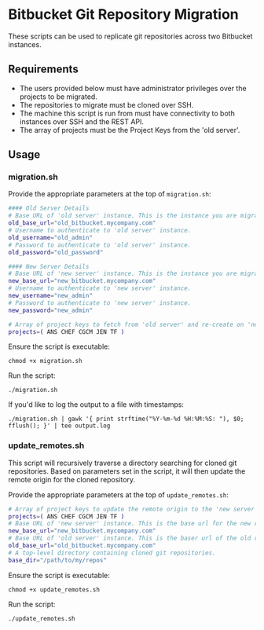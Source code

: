 # Bitbucket Git Repository Migration

These scripts can be used to replicate git repositories across two Bitbucket instances.

## Requirements

- The users provided below must have administrator privileges over the projects to be migrated.
- The repositories to migrate must be cloned over SSH.
- The machine this script is run from must have connectivity to both instances over SSH and the REST API.
- The array of projects must be the Project Keys from the 'old server'.

## Usage

### migration.sh

Provide the appropriate parameters at the top of `migration.sh`:

```bash
#### Old Server Details
# Base URL of 'old server' instance. This is the instance you are migrating FROM.
old_base_url="old_bitbucket.mycompany.com"
# Username to authenticate to 'old server' instance.
old_username="old_admin"
# Password to authenticate to 'old server' instance.
old_password="old_password"

#### New Server Details
# Base URL of 'new server' instance. This is the instance you are migrating TO.
new_base_url="new_bitbucket.mycompany.com"
# Username to authenticate to 'new server' instance.
new_username="new_admin"
# Password to authenticate to 'new server' instance.
new_password="new_admin"

# Array of project keys to fetch from 'old server' and re-create on 'new server'
projects=( ANS CHEF CGCM JEN TF )
```

Ensure the script is executable:

`chmod +x migration.sh`

Run the script:

`./migration.sh`

If you'd like to log the output to a file with timestamps:

`./migration.sh | gawk '{ print strftime("%Y-%m-%d %H:%M:%S: "), $0; fflush(); }' | tee output.log`

### update_remotes.sh

This script will recursively traverse a directory searching for cloned git repositories. Based on parameters set in the script, it will then update the remote origin for the cloned repository.

Provide the appropriate parameters at the top of `update_remotes.sh`:

```bash
# Array of project keys to update the remote origin to the 'new server'.
projects=( ANS CHEF CGCM JEN TF )
# Base URL of 'new server' instance. This is the base url for the new remote origin.
new_base_url="new_bitbucket.mycompany.com"
# Base URL of 'old server' instance. This is the baser url of the old remote origin.
old_base_url="old_bitbucket.mycompany.com"
# A top-level directory containing cloned git repositories.
base_dir="/path/to/my/repos"
```

Ensure the script is executable:

`chmod +x update_remotes.sh`

Run the script:

`./update_remotes.sh`